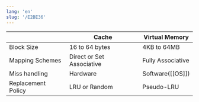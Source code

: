 ```yaml
---
lang: 'en'
slug: '/E2BE36'
---
```


|                    | Cache                     | Virtual Memory    |
| ------------------ | ------------------------- | ----------------- |
| Block Size         | 16 to 64 bytes            | 4KB to 64MB       |
| Mapping Schemes    | Direct or Set Associative | Fully Associative |
| Miss handling      | Hardware                  | Software([[OS]])  |
| Replacement Policy | LRU or Random             | Pseudo-LRU        |
